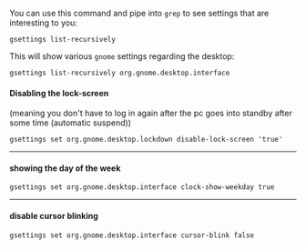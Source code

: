 You can use this command and pipe into `grep` to see settings that are interesting to you:
```
gsettings list-recursively
```

This will show various `gnome` settings regarding the desktop:
```
gsettings list-recursively org.gnome.desktop.interface
```

#### Disabling the lock-screen
(meaning you don't have to log in again after the pc goes into standby after some time (automatic suspend))
```
gsettings set org.gnome.desktop.lockdown disable-lock-screen 'true'
```
----------------------------------------------------------------------------------------------------------------------

#### showing the day of the week
```
gsettings set org.gnome.desktop.interface clock-show-weekday true
```
***

#### disable cursor blinking

```
gsettings set org.gnome.desktop.interface cursor-blink false
```
